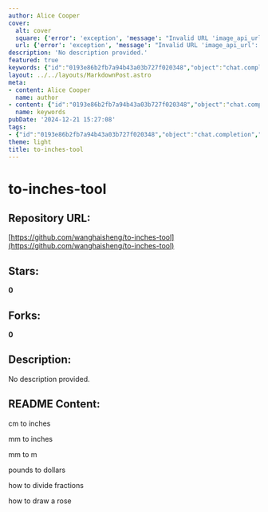```yaml
---
author: Alice Cooper
cover:
  alt: cover
  square: {'error': 'exception', 'message': "Invalid URL 'image_api_url': No scheme supplied. Perhaps you meant https://image_api_url?"}
  url: {'error': 'exception', 'message': "Invalid URL 'image_api_url': No scheme supplied. Perhaps you meant https://image_api_url?"}
description: 'No description provided.'
featured: true
keywords: {"id":"0193e86b2fb7a94b43a03b727f020348","object":"chat.completion","created":1734771158,"model":"Qwen/Qwen2.5-7B-Instruct","choices":[{"index":0,"message":{"role":"assistant","content":"Certainly! Here are the keywords and tags extracted from the given text:\n\nKeywords:\n- to inches\n- cm to inches\n- mm to inches\n- mm to m\n- pounds to dollars\n- divide fractions\n- draw a rose\n\nTags:\n- Conversion\n- Units\n- Math\n- Drawing"},"finish_reason":"stop"}],"usage":{"prompt_tokens":74,"completion_tokens":62,"total_tokens":136},"system_fingerprint":""}
layout: ../../layouts/MarkdownPost.astro
meta:
- content: Alice Cooper
  name: author
- content: {"id":"0193e86b2fb7a94b43a03b727f020348","object":"chat.completion","created":1734771158,"model":"Qwen/Qwen2.5-7B-Instruct","choices":[{"index":0,"message":{"role":"assistant","content":"Certainly! Here are the keywords and tags extracted from the given text:\n\nKeywords:\n- to inches\n- cm to inches\n- mm to inches\n- mm to m\n- pounds to dollars\n- divide fractions\n- draw a rose\n\nTags:\n- Conversion\n- Units\n- Math\n- Drawing"},"finish_reason":"stop"}],"usage":{"prompt_tokens":74,"completion_tokens":62,"total_tokens":136},"system_fingerprint":""}
  name: keywords
pubDate: '2024-12-21 15:27:08'
tags:
- {"id":"0193e86b2fb7a94b43a03b727f020348","object":"chat.completion","created":1734771158,"model":"Qwen/Qwen2.5-7B-Instruct","choices":[{"index":0,"message":{"role":"assistant","content":"Certainly! Here are the keywords and tags extracted from the given text:\n\nKeywords:\n- to inches\n- cm to inches\n- mm to inches\n- mm to m\n- pounds to dollars\n- divide fractions\n- draw a rose\n\nTags:\n- Conversion\n- Units\n- Math\n- Drawing"},"finish_reason":"stop"}],"usage":{"prompt_tokens":74,"completion_tokens":62,"total_tokens":136},"system_fingerprint":""}
theme: light
title: to-inches-tool
---
```


# to-inches-tool

## Repository URL: 
[https://github.com/wanghaisheng/to-inches-tool](https://github.com/wanghaisheng/to-inches-tool)

## Stars: 
**0**

## Forks: 
**0**

## Description: 
No description provided.

## README Content: 
cm to inches

mm to inches

mm to m

pounds to dollars


how to divide fractions

how to draw a rose

